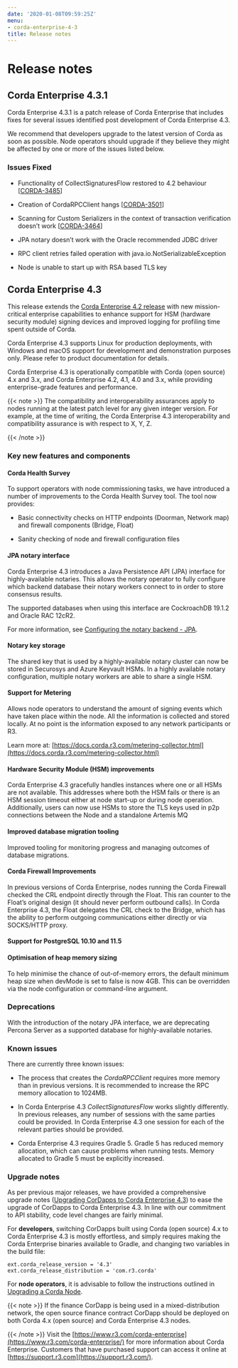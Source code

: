 ```yaml
---
date: '2020-01-08T09:59:25Z'
menu:
- corda-enterprise-4-3
title: Release notes
---
```



# Release notes


## Corda Enterprise 4.3.1

Corda Enterprise 4.3.1 is a patch release of Corda Enterprise that includes fixes for several issues identified post development of Corda Enterprise 4.3.

We recommend that developers upgrade to the latest version of Corda as soon as possible. Node operators should upgrade if they believe they might be affected by one or more of the issues listed below.


### Issues Fixed


* Functionality of CollectSignaturesFlow restored to 4.2 behaviour [[CORDA-3485](https://r3-cev.atlassian.net/browse/CORDA-3485)]


* Creation of CordaRPCClient hangs [[CORDA-3501](https://r3-cev.atlassian.net/browse/CORDA-3501)]


* Scanning for Custom Serializers in the context of transaction verification doesn’t work [[CORDA-3464](https://r3-cev.atlassian.net/browse/CORDA-3464)]


* JPA notary doesn’t work with the Oracle recommended JDBC driver


* RPC client retries failed operation with java.io.NotSerializableException


* Node is unable to start up with RSA based TLS key



## Corda Enterprise 4.3

This release extends the [Corda Enterprise 4.2 release](https://docs.corda.r3.com/releases/4.2/release-notes-enterprise.html) with new mission-critical enterprise capabilities to enhance support for HSM (hardware security module) signing devices and improved logging for profiling time spent outside of Corda.

Corda Enterprise 4.3 supports Linux for production deployments, with Windows and macOS support for development and demonstration purposes only. Please refer to product documentation for details.

Corda Enterprise 4.3 is operationally compatible with Corda (open source) 4.x and 3.x, and Corda Enterprise 4.2, 4.1, 4.0 and 3.x, while providing enterprise-grade features and performance.


{{< note >}}
The compatibility and interoperability assurances apply to nodes running at the latest patch level for any given integer version.
                    For example, at the time of writing, the Corda Enterprise 4.3 interoperability and compatibility assurance is with respect to X, Y, Z.

{{< /note >}}

### Key new features and components


#### Corda Health Survey

To support operators with node commissioning tasks, we have introduced a number of improvements to the Corda Health Survey tool. The tool now provides:


* Basic connectivity checks on HTTP endpoints (Doorman, Network map) and firewall components (Bridge, Float)


* Sanity checking of node and firewall configuration files



#### JPA notary interface

Corda Enterprise 4.3 introduces a Java Persistence API (JPA) interface for highly-available notaries. This allows the notary
                        operator to fully configure which backend database their notary workers connect to in order to store consensus results.

The supported databases when using this interface are CockroachDB 19.1.2 and Oracle RAC 12cR2.

For more information, see [Configuring the notary backend - JPA](running-a-notary-cluster/installing-jpa.md).


#### Notary key storage

The shared key that is used by a highly-available notary cluster can now be stored in Securosys and Azure Keyvault HSMs. In a highly available notary configuration, multiple notary workers are able to share a single HSM.


#### Support for Metering

Allows node operators to understand the amount of signing events which have taken place within the node. All the information is collected and stored locally. At no point is the information exposed to any network participants or R3.

Learn more at: [https://docs.corda.r3.com/metering-collector.html](https://docs.corda.r3.com/metering-collector.html)


#### Hardware Security Module (HSM) improvements

Corda Enterprise 4.3 gracefully handles instances where one or all HSMs are not available. This addresses where both the HSM fails or there is an HSM session timeout either at node start-up or during node operation.
                        Additionally, users can now use HSMs to store the TLS keys used in p2p connections between the Node and a standalone Artemis MQ


#### Improved database migration tooling

Improved tooling for monitoring progress and managing outcomes of database migrations.


#### Corda Firewall Improvements

In previous versions of Corda Enterprise, nodes running the Corda Firewall checked the CRL endpoint directly through the Float. This ran counter to the Float’s original design (it should never perform outbound calls). In Corda Enterprise 4.3, the Float delegates the CRL check to the Bridge, which has the ability to perform outgoing communications either directly or via SOCKS/HTTP proxy.


#### Support for PostgreSQL 10.10 and 11.5


#### Optimisation of heap memory sizing

To help minimise the chance of out-of-memory errors, the default minimum heap size when devMode is set to false is now 4GB. This can be overridden via the node configuration or command-line argument.


### Deprecations

With the introduction of the notary JPA interface, we are deprecating Percona Server as a supported database for
                    highly-available notaries.


### Known issues

There are currently three known issues:


* The process that creates the *CordaRPCClient* requires more memory than in previous versions. It is recommended to increase the RPC memory allocation to 1024MB.


* In Corda Enterprise 4.3 *CollectSignaturesFlow* works slightly differently. In previous releases, any number of sessions with the same parties could be provided. In Corda Enterprise 4.3 one session for each of the relevant parties should be provided.


* Corda Enterprise 4.3 requires Gradle 5. Gradle 5 has reduced memory allocation, which can cause problems when running tests. Memory allocated to Gradle 5 must be explicitly increased.



### Upgrade notes

As per previous major releases, we have provided a comprehensive upgrade notes ([Upgrading CorDapps to Corda Enterprise 4.3](app-upgrade-notes-enterprise.md)) to ease the upgrade
                    of CorDapps to Corda Enterprise 4.3. In line with our commitment to API stability, code level changes are fairly minimal.

For **developers**, switching CorDapps built using Corda (open source) 4.x to Corda Enterprise 4.3 is mostly effortless,
                    and simply requires making the Corda Enterprise binaries available to Gradle, and changing two variables in the build file:

```shell
ext.corda_release_version = '4.3'
ext.corda_release_distribution = 'com.r3.corda'
```
For **node operators**, it is advisable to follow the instructions outlined in [Upgrading a Corda Node](node-upgrade-notes.md).


{{< note >}}
If the finance CorDapp is being used in a mixed-distribution network, the open source finance contract CorDapp should be deployed on both Corda 4.x (open source) and Corda Enterprise 4.3 nodes.

{{< /note >}}
Visit the [https://www.r3.com/corda-enterprise](https://www.r3.com/corda-enterprise/) for more information about Corda Enterprise.
                    Customers that have purchased support can access it online at  [https://support.r3.com](https://support.r3.com/).


